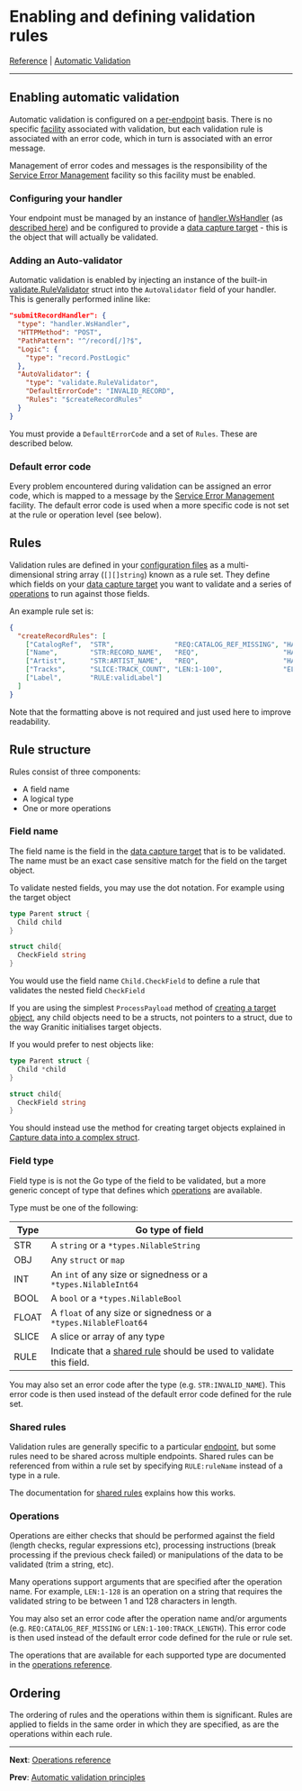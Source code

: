 # Enabling and defining validation rules
[Reference](README.md) | [Automatic Validation](vld-index.md)

---

## Enabling automatic validation
Automatic validation is configured on a [per-endpoint](ws-handlers.md) basis. There is no
specific [facility](fac-index.md) associated with validation, but each validation rule is
associated with an error code, which in turn is associated with an error message.

Management of error codes and messages is the responsibility of the [Service Error Management](fac-service-errors.md)
facility so this facility must be enabled.

### Configuring your handler

Your endpoint must be managed by an instance of [handler.WsHandler](https://godoc.org/github.com/graniticio/granitic/v2/ws/handler#WsHandler)
(as [described here](ws-handlers.md)) and be configured to provide a [data capture target](ws-capture.md) - this is the 
object that will actually be validated.

### Adding an Auto-validator

Automatic validation is enabled by injecting an instance of the built-in 
[validate.RuleValidator](https://godoc.org/github.com/graniticio/granitic/v2/validate#RuleValidator)
struct into the `AutoValidator` field of your handler. This is generally performed inline like:

```json
"submitRecordHandler": {
  "type": "handler.WsHandler",
  "HTTPMethod": "POST",
  "PathPattern": "^/record[/]?$",
  "Logic": {
    "type": "record.PostLogic"
  },
  "AutoValidator": {
    "type": "validate.RuleValidator",
    "DefaultErrorCode": "INVALID_RECORD",
    "Rules": "$createRecordRules"
  }
}
``` 

You must provide a `DefaultErrorCode` and a set of `Rules`. These are described below.

### Default error code

Every problem encountered during validation can be assigned an error code, which is mapped to a 
message by the [Service Error Management](fac-service-errors.md) facility. The default error
code is used when a more specific code is not set at the rule or operation level (see below).

## Rules

Validation rules are defined in your [configuration files](cfg-files.md) as a multi-dimensional
string array (`[][]string`) known as a rule set. They define which
fields on your [data capture target](ws-capture.md) you want to validate and a series of
[operations](vld-operations.md) to run against those fields.

An example rule set is:

```json
{
  "createRecordRules": [
    ["CatalogRef",  "STR",               "REQ:CATALOG_REF_MISSING", "HARDTRIM",        "BREAK",     "REG:^[A-Z]{3}-[\\d]{6}$:CATALOG_REF"],
    ["Name",        "STR:RECORD_NAME",   "REQ",                     "HARDTRIM",        "LEN:1-128"],
    ["Artist",      "STR:ARTIST_NAME",   "REQ",                     "HARDTRIM",        "LEN:1-64"],
    ["Tracks",      "SLICE:TRACK_COUNT", "LEN:1-100",               "ELEM:trackName"],
    ["Label",       "RULE:validLabel"]
  ]
}
```

Note that the formatting above is not required and just used here to improve readability.

## Rule structure

Rules consist of three components: 

  * A field name
  * A logical type
  * One or more operations

### Field name

The field name is the field in the [data capture target](ws-capture.md) that is to be validated.
The name must be an exact case sensitive match for the field on the target object.

To validate nested fields, you may use the dot notation. For example using the target object

```go
type Parent struct {
  Child child
}

struct child{
  CheckField string
}
```

You would use the field name `Child.CheckField` to define a rule that validates the nested field `CheckField`


If you are using the simplest `ProcessPayload` method of [creating a target object](ws-logic.md), any child objects
need to be a structs, not pointers to a struct, due to the way Granitic initialises target objects.

If you would prefer to nest objects like:

```go
type Parent struct {
  Child *child
}

struct child{
  CheckField string
}
```

You should instead use the method for creating target objects explained in [Capture data into a complex struct](ws-logic.md).


### Field type

Field type is is not the Go type of the field to be validated, but a more generic concept of type that defines which 
[operations](vld-operations.md) are available.

Type must be one of the following:

| Type | Go type of field |
| ---- | ---- |
| STR | A `string` or a `*types.NilableString` |
| OBJ | Any `struct` or `map` |
| INT | An `int` of any size or signedness or a `*types.NilableInt64` |
| BOOL | A `bool` or a `*types.NilableBool` |
| FLOAT | A `float` of any size or signedness or a `*types.NilableFloat64` |
| SLICE | A slice or array of any type |
| RULE | Indicate that a [shared rule](vld-custom.md) should be used to validate this field.

You may also set an error code after the type (e.g. `STR:INVALID_NAME`). This error code is
then used instead of the default error code defined for the rule set.

### Shared rules

Validation rules are generally specific to a particular [endpoint](ws-handlers.md), but some rules need to be shared
across multiple endpoints. Shared rules can be referenced from within a rule set by specifying `RULE:ruleName` instead
of a type in a rule. 

The documentation for [shared rules](vld-custom.md) explains how this works.

### Operations

Operations are either checks that should be performed against the field (length checks, regular expressions etc), 
processing instructions (break processing if the previous check failed) or manipulations of the data to be validated 
(trim a string, etc). 

Many operations support arguments that are specified after the operation name. For example, `LEN:1-128` is an operation
on a string that requires the validated string to be between 1 and 128 characters in length. 

You may also set an error code after the operation name and/or arguments (e.g. `REQ:CATALOG_REF_MISSING` or 
`LEN:1-100:TRACK_LENGTH`). This error code is then used instead of the default error code defined for the rule or rule set.

The operations that are available for each supported type are documented in the [operations reference](vld-operations.md).

## Ordering

The ordering of rules and the operations within them is significant. Rules are applied to fields
in the same order in which they are specified, as are the operations within each rule.

---
**Next**: [Operations reference](vld-operations.md)

**Prev**: [Automatic validation principles](vld-principles.md)
